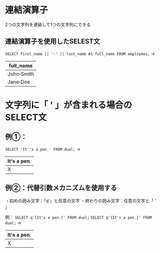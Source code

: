 # 連結演算子
2つの文字列を連結して1つの文字列にできる
## 連結演算子を使用したSELEST文
`SELECT first_name || '‐' || last_name AS full_name FROM employees;`
→

| full_name  |
| ---------- |
| John‐Smith |
| Jane‐Doe   |
# 文字列に「 ' 」が含まれる場合のSELECT文

## 例①：
`SELECT 'It''s a pen.' FROM dual;`
→

| It's a pen. |
| ----------- |
| X           |
## 例②：代替引数メカニズムを使用する
・初めの囲み文字：「q'」と任意の文字
・終わりの囲み文字：任意の文字と「 ' 」

例：
`SELECT q'[It's a pen.]' FROM dual;`
`SELECT q'{It's a pen.}' FROM dual;`
→

| It's a pen. |
| ----------- |
| X           |
